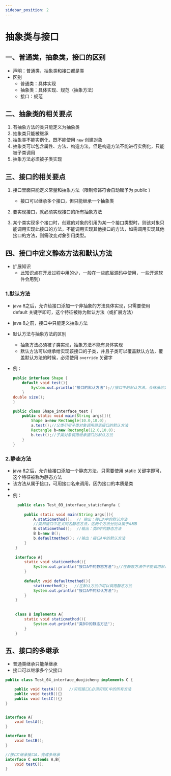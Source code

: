 ```yaml
---
sidebar_position: 2
---
```


# 抽象类与接口


## 一、普通类，抽象类，接口的区别
- 声明：普通类，抽象类和接口都是类
- 区别
  - 普通类：具体实现
  - 抽象类：具体实现、规范（抽象方法）
  - 接口：规范

## 二、抽象类的相关要点
1. 有抽象方法的类只能定义为抽象类
2. 抽象类只能被继承
3. 抽象类不能实例化，既不能使用 `new` 创建对象
4. 抽象类可以包含属性、方法、构造方法，但是构造方法不能进行实例化，只能被子类调用
5. 抽象方法必须被子类实现

## 三、接口的相关要点
1. 接口里面只能定义常量和抽象方法（限制修饰符会自动赋予为 public ）
   - 接口可以继承多个接口，但只能继承一个抽象类

2. 要实现接口，就必须实现接口的所有抽象方法

3. 某个类实现多个接口时，创建的对象的引用为某一个接口类型时，则该对象只能调用实现此接口的方法，不能调用实现其他接口的方法，如需调用实现其他接口的方法，则需改变对象引用类型。


## 四、接口中定义静态方法和默认方法
- 扩展知识
  - 此知识点在开发过程中用的少，一般在一些底层源码中使用，一些开源软件会用到）
### 1.默认方法 
- java 8之后，允许给接口添加一个非抽象的方法具体实现，只需要使用 default 关键字即可，这个特征被称为默认方法（或扩展方法）
- java 8之前，接口中只能定义抽象方法

- 默认方法与抽象方法的区别
  - 抽象方法必须被子类实现，抽象方法不能有具体实现
  - 默认方法可以继承给实现该接口的子类，并且子类可以覆盖默认方法，覆盖默认方法的时候，必须使用 `override` 关键字
- 例：
    ```java
    public interface Shape {
        default void test(){
            System.out.println("接口的默认方法");//接口中的默认方法，会继承给实现该接口的子类
        }
    double size();
    }
    
    public class Shape_interface_test {
        public static void main(String args[]){
            Shape a=new Rectangle(10.0,10.0);
            a.test();//父类引用子类对象调用继承接口的默认方法
            Rectangle b=new Rectangle(12.0,10.0);
            b.test();//子类对象调用继承接口的默认方法
        }
    }
    ```


### 2.静态方法
- java 8之后，允许给接口添加一个静态方法，只需要使用 static 关键字即可，这个特征被称为静态方法
- 该方法从属于接口，可用接口名来调用，因为接口的本质是类
- 
- 例：
   ```java
     public class Test_03_interface_staticfangfa {
        
        public static void main(String args[]){
            A.staticmethod();  // 输出：接口A中的默认方法
            //类和接口中定义同名静态方法，这两个方法分别从属于A和B
            B.staticmethod();  //输出：类B中的静态方法
            B b=new B();
            b.defaultmethed(); //输出：接口A中的默认方法
        }
    }
    
    interface A{
        static void staticmethod(){
            System.out.println("接口A中的静态方法");//在静态方法中不能调用默认方法
        }
        
        default void defaultmethed(){
            staticmethod();   //在默认方法中可以调用静态方法
            System.out.println("接口A中的默认方法");
        }
    }
    
    
    class B implements A{
        static void staticmethod(){
            System.out.println("类B中的静态方法");
        }
    }
   ```
## 五、接口的多继承
- 普通类继承只能单继承
- 接口可以继承多个父接口

```java
public class Test_04_interface_duojicheng implements C {

	public void testA(){}   //实现接口C必须实现C中的所有方法
	public void testB(){}
	public void testC(){}
}


interface A{
	void testA();
}

interface B{
	void testB();
}

//接口C继承接口A，完成多继承
interface C extends A,B{
	void testC();
}
```
